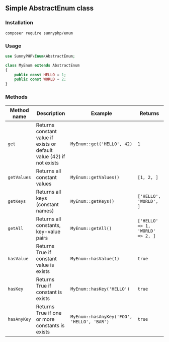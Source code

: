 ## Simple AbstractEnum class

### Installation

```shell script
composer require sunnyphp/enum
```

### Usage

```php
use SunnyPHP\Enum\AbstractEnum;

class MyEnum extends AbstractEnum
{
    public const HELLO = 1;
    public const WORLD = 2;
}
```

### Methods

Method name | Description | Example | Returns
----------- | ----------- | ------- | -------
`get` | Returns constant value if exists or default value (42) if not exists | `MyEnum::get('HELLO', 42)` | `1`
`getValues` | Returns all constant values | `MyEnum::getValues()` | `[1, 2, ]`
`getKeys` | Returns all keys (constant names) | `MyEnum::getKeys()` | `['HELLO', 'WORLD', ]`
`getAll` | Returns all constants, key-value pairs | `MyEnum::getAll()` | `['HELLO' => 1, 'WORLD' => 2, ]`
`hasValue` | Returns True if constant value is exists | `MyEnum::hasValue(1)` | `true`
`hasKey` | Returns True if constant is exists | `MyEnum::hasKey('HELLO')` | `true`
`hasAnyKey` | Returns True if one or more constants is exists | `MyEnum::hasAnyKey('FOO', 'HELLO', 'BAR')` | `true`
